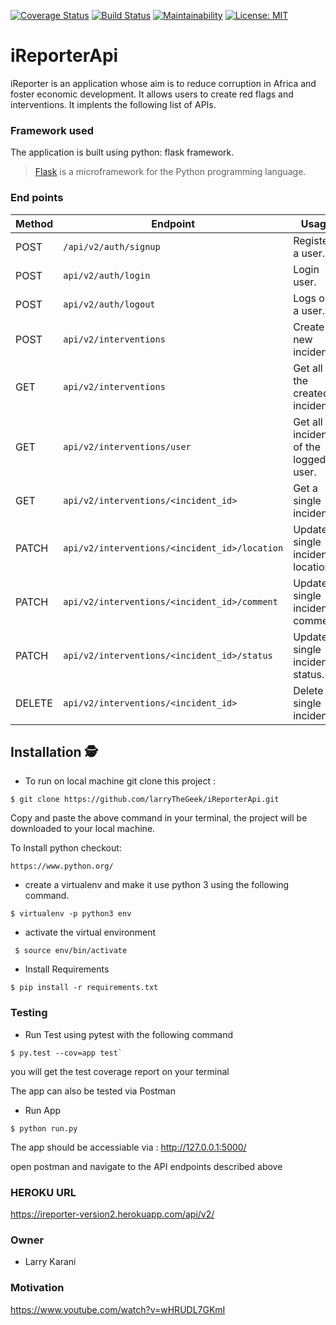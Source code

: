 [![Coverage Status](https://coveralls.io/repos/github/larryTheGeek/iReporterApi/badge.svg?branch=develop)](https://coveralls.io/github/larryTheGeek/iReporterApi?branch=develop)
[![Build Status](https://travis-ci.com/larryTheGeek/iReporterApi.svg?branch=develop)](https://travis-ci.com/larryTheGeek/iReporterApi)
[![Maintainability](https://api.codeclimate.com/v1/badges/55f6147ce61b0772db62/maintainability)](https://codeclimate.com/github/larryTheGeek/iReporterApi/maintainability)
[![License: MIT](https://img.shields.io/badge/License-MIT-yellow.svg)](https://opensource.org/licenses/MIT)


# iReporterApi
iReporter is an application whose aim is to reduce corruption in Africa and foster economic development. It allows users to create red flags and interventions. It implents the following list of APIs.

### Framework used
The application is built using python: flask framework.
>[Flask](http://flask.pocoo.org/) is a microframework for the Python programming language.


### End points
Method | Endpoint | Usage |
| ---- | ---- | --------------- |
|POST| `/api/v2/auth/signup` |  Register a user. |
|POST| `api/v2/auth/login` | Login user.|
|POST| `api/v2/auth/logout` | Logs out a user.|
|POST| `api/v2/interventions` | Create a new incident. |
|GET| `api/v2/interventions` | Get all the created incidents. |
|GET| `api/v2/interventions/user` | Get all incident of the logged in user. |
|GET| `api/v2/interventions/<incident_id>` | Get a single incident. |
|PATCH| `api/v2/interventions/<incident_id>/location` | Update a single incident location. |
|PATCH| `api/v2/interventions/<incident_id>/comment` | Update a single incident comment. |
|PATCH| `api/v2/interventions/<incident_id>/status` | Update a single incident status. |
|DELETE| `api/v2/interventions/<incident_id>` | Delete a single incident. |

## Installation 🕵
- To run on local machine git clone this project :
```
$ git clone https://github.com/larryTheGeek/iReporterApi.git
```
Copy and paste the above command in your terminal, the project will be downloaded to your local machine.

To Install python checkout:
```
https://www.python.org/
```

- create a virtualenv and make it use python 3 using the following command.
```
$ virtualenv -p python3 env
```
- activate the virtual environment
```
 $ source env/bin/activate
```
- Install Requirements
```
$ pip install -r requirements.txt
```
### Testing
- Run Test using pytest with the following command
```
$ py.test --cov=app test` 
```
you will get the test coverage report on your terminal


The app can also be tested via Postman
- Run App 
```
$ python run.py
```
The app should be accessiable via : http://127.0.0.1:5000/

open postman and navigate to the API endpoints described above

### HEROKU URL
 https://ireporter-version2.herokuapp.com/api/v2/
 
### Owner
- Larry Karani

### Motivation
https://www.youtube.com/watch?v=wHRUDL7GKmI




